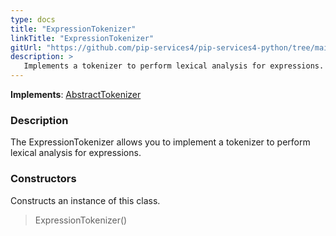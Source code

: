 ```yaml
---
type: docs
title: "ExpressionTokenizer"
linkTitle: "ExpressionTokenizer"
gitUrl: "https://github.com/pip-services4/pip-services4-python/tree/main/pip-services4-expressions-python"
description: > 
   Implements a tokenizer to perform lexical analysis for expressions.
---
```


**Implements**: [AbstractTokenizer](../../../tokenizers/abstract_tokenizer)

### Description

The ExpressionTokenizer allows you to implement a tokenizer to perform lexical analysis for expressions.  


### Constructors
Constructs an instance of this class.

> ExpressionTokenizer()
